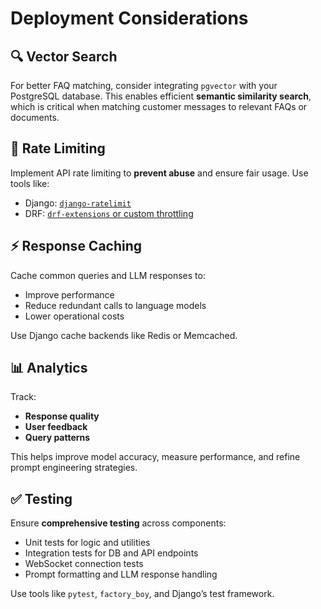 # Deployment Considerations

## 🔍 Vector Search
For better FAQ matching, consider integrating `pgvector` with your PostgreSQL database. This enables efficient **semantic similarity search**, which is critical when matching customer messages to relevant FAQs or documents.

## 🚦 Rate Limiting
Implement API rate limiting to **prevent abuse** and ensure fair usage. Use tools like:

- Django: [`django-ratelimit`](https://pypi.org/project/django-ratelimit/)
- DRF: [`drf-extensions` or custom throttling](https://www.django-rest-framework.org/api-guide/throttling/)

## ⚡ Response Caching
Cache common queries and LLM responses to:

- Improve performance
- Reduce redundant calls to language models
- Lower operational costs

Use Django cache backends like Redis or Memcached.

## 📊 Analytics
Track:

- **Response quality**
- **User feedback**
- **Query patterns**

This helps improve model accuracy, measure performance, and refine prompt engineering strategies.

## ✅ Testing
Ensure **comprehensive testing** across components:

- Unit tests for logic and utilities
- Integration tests for DB and API endpoints
- WebSocket connection tests
- Prompt formatting and LLM response handling

Use tools like `pytest`, `factory_boy`, and Django’s test framework.

